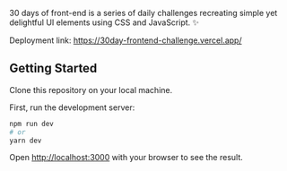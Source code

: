 30 days of front-end is a series of daily challenges recreating simple yet delightful UI elements using CSS and JavaScript. ✨ 

Deployment link: https://30day-frontend-challenge.vercel.app/


## Getting Started

Clone this repository on your local machine. 

First, run the development server:

```bash
npm run dev
# or
yarn dev
```

Open [http://localhost:3000](http://localhost:3000) with your browser to see the result.


